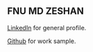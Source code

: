 ## FNU MD ZESHAN

[LinkedIn](https://www.linkedin.com/in/fnu-md-zeshan-613789204/) for general profile.

[Github](https://github.com/Zeshan-Fnu) for work sample.

